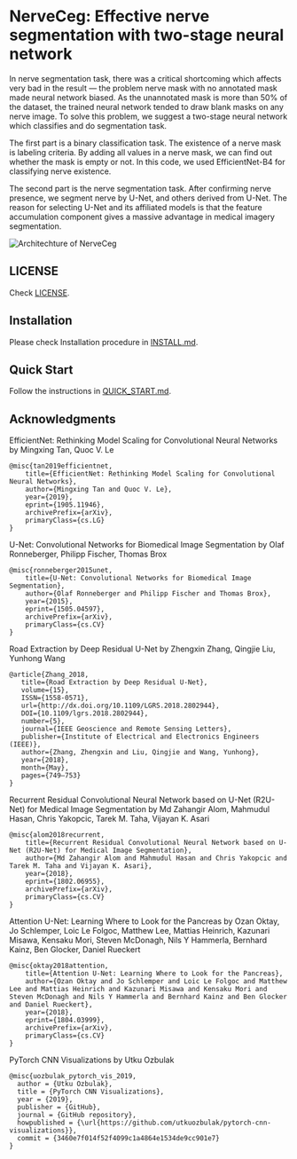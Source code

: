 # NerveCeg: Effective nerve segmentation with two-stage neural network

In nerve segmentation task, there was a critical shortcoming which affects very bad in the result — the problem nerve mask with no annotated mask made neural network biased. As the unannotated mask is more than 50% of the dataset, the trained neural network tended to draw blank masks on any nerve image. To solve this problem, we suggest a two-stage neural network which classifies and do segmentation task.

The first part is a binary classification task. The existence of a nerve mask is labeling criteria. By adding all values in a nerve mask, we can find out whether the mask is empty or not. In this code, we used EfficientNet-B4 for classifying nerve existence.

The second part is the nerve segmentation task. After confirming nerve presence, we segment nerve by U-Net, and others derived from U-Net. The reason for selecting U-Net and its affiliated models is that the feature accumulation component gives a massive advantage in medical imagery segmentation.

![Architechture of NerveCeg](https://user-images.githubusercontent.com/40779417/73638667-3410ee00-46ae-11ea-9644-cc62242d5651.png)

## LICENSE

Check [LICENSE](https://github.com/kim-younghan/NerveCeg/blob/master/LICENSE).

## Installation

Please check Installation procedure in [INSTALL.md](https://github.com/kim-younghan/NerveCeg/blob/master/INSTALL.md).

## Quick Start

Follow the instructions in [QUICK_START.md](https://github.com/kim-younghan/NerveCeg/blob/master/QUICK_START.md).

## Acknowledgments

EfficientNet: Rethinking Model Scaling for Convolutional Neural Networks by Mingxing Tan, Quoc V. Le

```plain
@misc{tan2019efficientnet,
    title={EfficientNet: Rethinking Model Scaling for Convolutional Neural Networks},
    author={Mingxing Tan and Quoc V. Le},
    year={2019},
    eprint={1905.11946},
    archivePrefix={arXiv},
    primaryClass={cs.LG}
}
```

U-Net: Convolutional Networks for Biomedical Image Segmentation by Olaf Ronneberger, Philipp Fischer, Thomas Brox

```plain
@misc{ronneberger2015unet,
    title={U-Net: Convolutional Networks for Biomedical Image Segmentation},
    author={Olaf Ronneberger and Philipp Fischer and Thomas Brox},
    year={2015},
    eprint={1505.04597},
    archivePrefix={arXiv},
    primaryClass={cs.CV}
}
```

Road Extraction by Deep Residual U-Net by Zhengxin Zhang, Qingjie Liu, Yunhong Wang

```plain
@article{Zhang_2018,
   title={Road Extraction by Deep Residual U-Net},
   volume={15},
   ISSN={1558-0571},
   url={http://dx.doi.org/10.1109/LGRS.2018.2802944},
   DOI={10.1109/lgrs.2018.2802944},
   number={5},
   journal={IEEE Geoscience and Remote Sensing Letters},
   publisher={Institute of Electrical and Electronics Engineers (IEEE)},
   author={Zhang, Zhengxin and Liu, Qingjie and Wang, Yunhong},
   year={2018},
   month={May},
   pages={749–753}
}
```

Recurrent Residual Convolutional Neural Network based on U-Net (R2U-Net) for Medical Image Segmentation by Md Zahangir Alom, Mahmudul Hasan, Chris Yakopcic, Tarek M. Taha, Vijayan K. Asari

```plain
@misc{alom2018recurrent,
    title={Recurrent Residual Convolutional Neural Network based on U-Net (R2U-Net) for Medical Image Segmentation},
    author={Md Zahangir Alom and Mahmudul Hasan and Chris Yakopcic and Tarek M. Taha and Vijayan K. Asari},
    year={2018},
    eprint={1802.06955},
    archivePrefix={arXiv},
    primaryClass={cs.CV}
}
```

Attention U-Net: Learning Where to Look for the Pancreas by Ozan Oktay, Jo Schlemper, Loic Le Folgoc, Matthew Lee, Mattias Heinrich, Kazunari Misawa, Kensaku Mori, Steven McDonagh, Nils Y Hammerla, Bernhard Kainz, Ben Glocker, Daniel Rueckert

```plain
@misc{oktay2018attention,
    title={Attention U-Net: Learning Where to Look for the Pancreas},
    author={Ozan Oktay and Jo Schlemper and Loic Le Folgoc and Matthew Lee and Mattias Heinrich and Kazunari Misawa and Kensaku Mori and Steven McDonagh and Nils Y Hammerla and Bernhard Kainz and Ben Glocker and Daniel Rueckert},
    year={2018},
    eprint={1804.03999},
    archivePrefix={arXiv},
    primaryClass={cs.CV}
}
```

PyTorch CNN Visualizations by Utku Ozbulak

```plain
@misc{uozbulak_pytorch_vis_2019,
  author = {Utku Ozbulak},
  title = {PyTorch CNN Visualizations},
  year = {2019},
  publisher = {GitHub},
  journal = {GitHub repository},
  howpublished = {\url{https://github.com/utkuozbulak/pytorch-cnn-visualizations}},
  commit = {3460e7f014f52f4099c1a4864e1534de9cc901e7}
}
```
